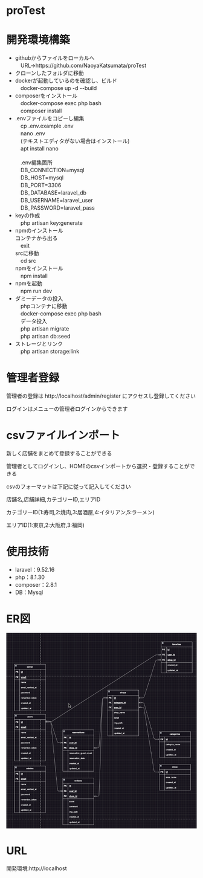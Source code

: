# proTest
<h1>開発環境構築</h1>
<ul>
    <li>githubからファイルをローカルへ<br>
        　URL->https://github.com/NaoyaKatsumata/proTest
    </li>
    <li>クローンしたフォルダに移動</li>
    <li>dockerが起動しているのを確認し、ビルド<br>
        　docker-compose up -d --build
    </li>
    <li>composerをインストール<br>
        　docker-compose exec php bash<br>　composer install
    </li>
    <li>.envファイルをコピーし編集<br>
        　cp .env.example .env<br>
        　nano .env<br>
        　(テキストエディタがない場合はインストール)<br>
        　apt install nano<br><br>
        　.env編集箇所<br>
        　DB_CONNECTION=mysql<br>
        　DB_HOST=mysql<br>
        　DB_PORT=3306<br>
        　DB_DATABASE=laravel_db<br>
        　DB_USERNAME=laravel_user<br>
        　DB_PASSWORD=laravel_pass<br>
    </li>
    <li>keyの作成<br>
        　php artisan key:generate
    </li>
    <li>npmのインストール<br>
        コンテナから出る<br>
        　exit<br>
        srcに移動<br>
        　cd src<br>
        npmをインストール<br>
        　npm install
    </li>
    <li>npmを起動<br>
        　npm run dev
    </li>
    <li>ダミーデータの投入<br>
        　phpコンテナに移動<br>
        　docker-compose exec php bash<br>
        　データ投入<br>
        　php artisan migrate<br>
        　php artisan db:seed
    </li>
    <li>
        ストレージとリンク<br>
        　php artisan storage:link
    </li>
</ul>
<h1>管理者登録</h1>
<p>管理者の登録は http://localhost/admin/register にアクセスし登録してください</p>
<p>ログインはメニューの管理者ログインからできます</p>
<h1>csvファイルインポート</h1>
<p>新しく店舗をまとめて登録することができる</p>
<p>管理者としてログインし、HOMEのcsvインポートから選択・登録することができる</p>
<p>csvのフォーマットは下記に従って記入してください</p>
<p>店舗名,店舗詳細,カテゴリーID,エリアID</p>
<p>カテゴリーID(1:寿司,2:焼肉,3:居酒屋,4:イタリアン,5:ラーメン)</p>
<p>エリアID(1:東京,2:大阪府,3:福岡)</p>
<h1>使用技術</h1>
<ul>
    <li>laravel：9.52.16</li>
    <li>php：8.1.30</li>
    <li>composer：2.8.1</li>
    <li>DB：Mysql</li>
</ul>
<h1>ER図</h1>
<img src="src/public/img/ER.png">

<h1>URL</h1>
<p>開発環境:http://localhost</p>